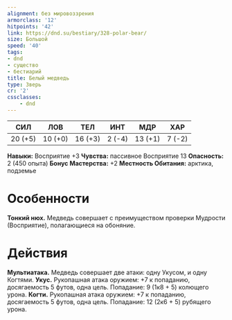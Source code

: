 ```yaml
---
alignment: без мировоззрения
armorclass: '12'
hitpoints: '42'
link: https://dnd.su/bestiary/328-polar-bear/
size: Большой
speed: '40'
tags:
- dnd
- существо
- бестиарий
title: Белый медведь
type: Зверь
cr: '2'
cssclasses:
    - dnd
---
```



| СИЛ | ЛОВ | ТЕЛ | ИНТ | МДР | ХАР |
|---|---|---|---|---|---|
| 20 (+5) | 10 (+0) | 16 (+3) | 2 (-4) | 13 (+1) | 7 (-2) |
**Навыки:** Восприятие +3
**Чувства:** пассивное Восприятие 13
**Опасность:** 2 (450 опыта)
**Бонус Мастерства:** +2
**Местность Обитания:** арктика, подземье


# Особенности
**Тонкий нюх.** Медведь совершает с преимуществом проверки Мудрости (Восприятие), полагающиеся на обоняние.


# Действия
**Мультиатака.** Медведь совершает две атаки: одну Укусом, и одну Когтями.
**Укус.** Рукопашная атака оружием: +7 к попаданию, досягаемость 5 футов, одна цель. Попадание: 9 (1к8 + 5) колющего урона.
**Когти.** Рукопашная атака оружием: +7 к попаданию, досягаемость 5 футов, одна цель. Попадание: 12 (2к6 + 5) рубящего урона.